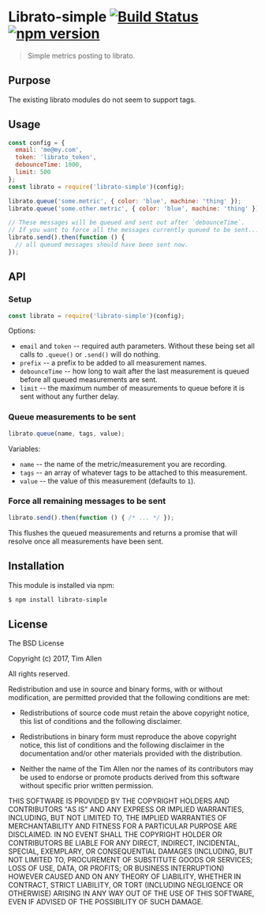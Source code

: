 # Librato-simple [![Build Status](https://secure.travis-ci.org/noblesamurai/librato-simple.png?branch=master)](http://travis-ci.org/noblesamurai/librato-simple) [![npm version](https://badge.fury.io/js/librato-simple.svg)](https://badge.fury.io/js/librato-simple)

> Simple metrics posting to librato.

## Purpose
The existing librato modules do not seem to support tags.

## Usage

```js
const config = {
  email: 'me@my.com',
  token: 'librato_token',
  debounceTime: 1000,
  limit: 500
};
const librato = require('librato-simple')(config);

librato.queue('some.metric', { color: 'blue', machine: 'thing' });
librato.queue('some.other.metric', { color: 'blue', machine: 'thing' });

// These messages will be queued and sent out after `debounceTime`.
// If you want to force all the messages currently queued to be sent...
librato.send().then(function () {
  // all queued messages should have been sent now.
});
```

## API

### Setup

```js
const librato = require('librato-simple')(config);
```

Options:
* `email` and `token` -- required auth parameters. Without these being set all
  calls to `.queue()` or `.send()` will do nothing.
* `prefix` -- a prefix to be added to all measurement names.
* `debounceTime` -- how long to wait after the last measurement is queued
  before all queued measurements are sent.
* `limit` -- the maximum number of measurements to queue before it is sent
  without any further delay.

### Queue measurements to be sent

```js
librato.queue(name, tags, value);
```

Variables:
* `name` -- the name of the metric/measurement you are recording.
* `tags` -- an array of whatever tags to be attached to this measurement.
* `value` -- the value of this measurement (defaults to `1`).

### Force all remaining messages to be sent

```js
librato.send().then(function () { /* ... */ });
```

This flushes the queued measurements and returns a promise that will resolve
once all measurements have been sent.

## Installation

This module is installed via npm:

``` bash
$ npm install librato-simple
```
## License

The BSD License

Copyright (c) 2017, Tim Allen

All rights reserved.

Redistribution and use in source and binary forms, with or without modification,
are permitted provided that the following conditions are met:

* Redistributions of source code must retain the above copyright notice, this
  list of conditions and the following disclaimer.

* Redistributions in binary form must reproduce the above copyright notice, this
  list of conditions and the following disclaimer in the documentation and/or
  other materials provided with the distribution.

* Neither the name of the Tim Allen nor the names of its
  contributors may be used to endorse or promote products derived from
  this software without specific prior written permission.

THIS SOFTWARE IS PROVIDED BY THE COPYRIGHT HOLDERS AND CONTRIBUTORS "AS IS" AND
ANY EXPRESS OR IMPLIED WARRANTIES, INCLUDING, BUT NOT LIMITED TO, THE IMPLIED
WARRANTIES OF MERCHANTABILITY AND FITNESS FOR A PARTICULAR PURPOSE ARE
DISCLAIMED. IN NO EVENT SHALL THE COPYRIGHT HOLDER OR CONTRIBUTORS BE LIABLE FOR
ANY DIRECT, INDIRECT, INCIDENTAL, SPECIAL, EXEMPLARY, OR CONSEQUENTIAL DAMAGES
(INCLUDING, BUT NOT LIMITED TO, PROCUREMENT OF SUBSTITUTE GOODS OR SERVICES;
LOSS OF USE, DATA, OR PROFITS; OR BUSINESS INTERRUPTION) HOWEVER CAUSED AND ON
ANY THEORY OF LIABILITY, WHETHER IN CONTRACT, STRICT LIABILITY, OR TORT
(INCLUDING NEGLIGENCE OR OTHERWISE) ARISING IN ANY WAY OUT OF THE USE OF THIS
SOFTWARE, EVEN IF ADVISED OF THE POSSIBILITY OF SUCH DAMAGE.

